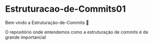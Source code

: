# Estruturacao-de-Commits01

Bem vindo a Estruturação-de-Commits :tada:

O repositório onde entendemos como a estruturação de commits é de grande importancia! 